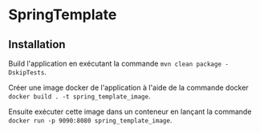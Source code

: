 # SpringTemplate

## Installation

Build l'application en exécutant la commande `mvn clean package -DskipTests`.

Créer une image docker de l'application à l'aide de la commande docker `docker build . -t spring_template_image`.

Ensuite exécuter cette image dans un conteneur en lançant la commande `docker run -p 9090:8080 spring_template_image`.
